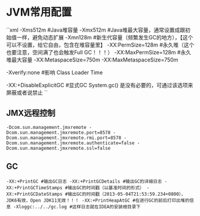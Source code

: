 # JVM常用配置

``xml
-Xms512m #Java堆容量
-Xmx512m #Java堆最大容量，通常设置成跟初始值一样，避免动态扩展
-Xmn128m #新生代容量（频繁发生GC的地方），【这个可以不设置，给它自由，包含在堆容量里】
-XX:PermSize=128m #永久堆（这个也要注意，空间满了也会触发Full GC！！！）
-XX:MaxPermSize=128m #永久堆最大容量
-XX:MetaspaceSize=750m
-XX:MaxMetaspaceSize=750m

-Xverify:none #影响 Class Loader Time

-XX:+DisableExplicitGC #显式GC System.gc() 是没有必要的，可通过该选项来屏蔽或者说禁止
``

## JMX远程控制
``
-Dcom.sun.management.jmxremote
-Dcom.sun.management.jmxremote.port=8578
-Dcom.sun.management.jmxremote.rmi.port=8578
-Dcom.sun.management.jmxremote.authenticate=false
-Dcom.sun.management.jmxremote.ssl=false
``

## GC
``
-XX:+PrintGC #输出GC日志
-XX:+PrintGCDetails #输出GC的详细日志
-XX:+PrintGCTimeStamps #输出GC的时间戳（以基准时间的形式）
-XX:+PrintGCDateStamps #输出GC的时间戳（2013-05-04T21:53:59.234+0800），JDK6有效，Open JDK11无效！！！
-XX:+PrintHeapAtGC #在进行GC的前后打印出堆的信息
-Xloggc:../../gc.log #这样日志就在IDEA的安装根目录下
``